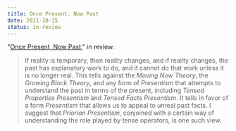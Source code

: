 ```yaml
---
title: Once Present, Now Past
date: 2011-10-15
status: in-review
---
```


"[Once Present, Now Past](http://files.davidsanson.com/research/oncepresent.pdf)," in review.

<span class="Z3988" title="ctx_ver=Z39.88-2004&amp;rft_val_fmt=info%3Aofi%2Ffmt%3Akev%3Amtx%3Ajournal&amp;rfr_id=info%3Asid%2Focoins.info%3Agenerator&amp;rft.genre=article&amp;rft.atitle=Once+Present%2C+Now+Past&amp;rft.date=2011&amp;rft.aulast=Sanson&amp;rft.aufirst=David&amp;rft.au=David+Sanson&amp;rtf-id=http%3A//www.davidsanson.com/research/oncepresent.pdf"></span>

> If reality is temporary, then reality changes, and if reality changes,
> the past has explanatory work to do, and it cannot do that work unless
> it is no longer real. This tells against the *Moving Now Theory*, the
> *Growing Block Theory*, and any form of *Presentism* that attempts to
> understand the past in terms of the present, including *Tensed
> Properties Presentism* and *Tensed Facts Presentism*. It tells in
> favor of a form *Presentism* that allows us to appeal to unreal past
> facts. I suggest that *Priorian Presentism*, conjoined with a certain
> way of understanding the role played by tense operators, is one such
> view.
